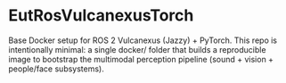 # EutRosVulcanexusTorch
Base Docker setup for ROS 2 Vulcanexus (Jazzy) + PyTorch. This repo is intentionally minimal: a single docker/ folder that builds a reproducible image to bootstrap the multimodal perception pipeline (sound + vision + people/face subsystems).
